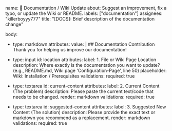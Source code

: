 name: 📖 Documentation / Wiki Update
about: Suggest an improvement, fix a typo, or update the Wiki or README.
labels: ["documentation"]
assignees: "killerboyyy777"
title: "[DOCS]: Brief description of the documentation change"

body:
  - type: markdown
    attributes:
      value: |
        ## Documentation Contribution
        Thank you for helping us improve our documentation!

  - type: input
    id: location
    attributes:
      label: 1. File or Wiki Page Location
      description: Where exactly is the documentation you want to update? (e.g., README.md, Wiki page 'Configuration-Page', line 50)
      placeholder: Wiki: Installation / Prerequisites
    validations:
      required: true

  - type: textarea
    id: current-content
    attributes:
      label: 2. Current Content (The problem)
      description: Please paste the current text/code that needs to be changed.
      render: markdown
    validations:
      required: true

  - type: textarea
    id: suggested-content
    attributes:
      label: 3. Suggested New Content (The solution)
      description: Please provide the exact text or markdown you recommend as a replacement.
      render: markdown
    validations:
      required: true
